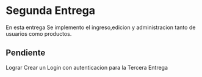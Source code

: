 # Segunda Entrega

En esta entrega Se implemento el ingreso,edicion y administracion tanto de usuarios como productos.

## Pendiente

Lograr Crear un Login con autenticacion para la Tercera Entrega